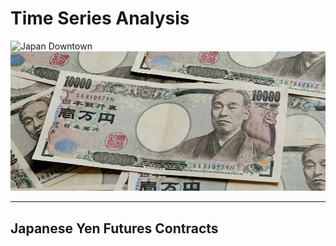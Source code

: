 # Time Series Analysis

<img src="./images/japan-downtown-1.png" alt="Japan Downtown" width="800"></img>
<img src="./images/japanese-yen-1.jpg" alt="Japanese Yen" width="800"></img>

---

## Japanese Yen Futures Contracts
